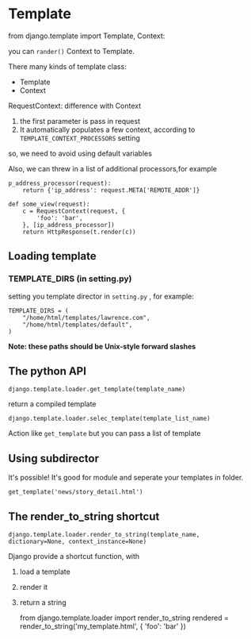 Template
====================

from django.template import Template, Context:

you can `rander()` Context to Template.

There many kinds of template class:

+ Template
+ Context

RequestContext: difference with Context

1. the first parameter is pass in request
2. It automatically  populates a few context, according to `TEMPLATE_CONTEXT_PROCESSORS` setting

so, we need to avoid using default variables

Also, we can threw in a list of additional processors,for example

    p_address_processor(request):
        return {'ip_address': request.META['REMOTE_ADDR']}

    def some_view(request):
        c = RequestContext(request, {
            'foo': 'bar',
        }, [ip_address_processor])
        return HttpResponse(t.render(c))

Loading template
--------------------

### TEMPLATE_DIRS (in setting.py)

setting you template director in `setting.py` , for example:

    TEMPLATE_DIRS = (
        "/home/html/templates/lawrence.com",
        "/home/html/templates/default",
    )

**Note: these paths should be Unix-style forward slashes**

The python API
--------------------

    django.template.loader.get_template(template_name)

return a compiled template

    django.template.loader.selec_template(template_list_name)

Action like `get_template` but you can pass a list of template

Using subdirector
--------------------

It's possible! It's good for module and seperate your templates in folder.

    get_template('news/story_detail.html')

The render_to_string shortcut
--------------------

    django.template.loader.render_to_string(template_name, dictionary=None, context_instance=None)

Django provide a shortcut function, with

1. load a template
2. render it
3. return a  string


    from django.template.loader import render_to_string
    rendered = render_to_string('my_template.html', { 'foo': 'bar' })


